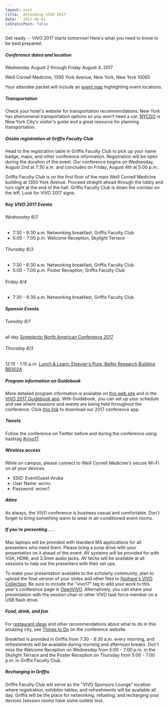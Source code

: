 ```yaml
---
layout: post
title:  Attending VIVO 2017
date:   2017-08-01
isStaticPost: false
---
```


Get ready -- VIVO 2017 starts tomorrow! Here's what you need to know to be best prepared.

##### Conference dates and location

Wednesday August 2 through Friday August 4, 2017

Weill Cornell Medicine, 1300 York Avenue, New York, New York 10065

Your attendee packet will include an [event map](/assets/vivo17-event-map.pdf) highlighting event locations.

##### Transportation

Check your hotel's website for transportation recommendations. New York has phenomenal transportation options so you won't need a car. [NYCGO](https://www.nycgo.com) is New York City's visitor's guide and a great resource for planning transportation.

##### Onsite registration at Griffis Faculty Club

Head to the registration table in Griffis Faculty Club to pick up your name badge, maps, and other conference information. Registration will be open during the duration of the event. Our conference begins on Wednesday, August 2nd at 7:30 a.m. and concludes on Friday, August 4th at 5:00 p.m..
 
Griffis Faculty Club is on the first floor of the main Weill Cornell Medicine building at 1300 York Avenue. Proceed straight ahead through the lobby and turn right at the end of the hall. Griffis Faculty Club is down the corridor on the left. Look for VIVO 2017 signs.

##### Key VIVO 2017 Events

###### Wednesday 8/2

* 7:30 - 8:30 a.m.  Networking breakfast, Griffis Faculty Club
* 5:00 - 7:00 p.m.  Welcome Reception, Skylight Terrace
 
###### Thursday 8/3

* 7:30 - 8:30 a.m.  Networking breakfast, Griffis Faculty Club
* 5:00 - 7:00 p.m.  Poster Reception, Griffis Faculty Club
 
###### Friday 8/4

* 7:30 - 8:30 a.m.  Networking breakfast, Griffis Faculty Club

##### Sponsor Events

###### Tuesday 8/1

all day   [Symplectic North American Conference 2017](http://symplectic.co.uk/events/north-american-conference-2017/)

###### Thursday 8/3

12:15 - 1:15 p.m.  [Lunch & Learn: Elsevier's Pure, Belfer Research Building BB302A](http://communications.elsevier.com/r/?id=h49903b55,1a5dc2e2,1a66c8c1)

##### Program information on Guidebook

More detailed program information is available on [this web site](/schedule) and in the [VIVO 2017 Guidebook app](https://guidebook.com/g/vivo17/). With Guidebook, you can set up your schedule and see where sessions and events are being held throughout the conference. Click [this link](https://guidebook.com/g/vivo17/) to download our 2017 conference app.

##### Tweets

Follow the conference on Twitter before and during the conference using hashtag [#vivo17](https://twitter.com/search?q=%23vivo17).

##### Wireless access

While on campus, please connect to Weill Cornell Medicine's secure Wi-Fi on all your devices.

* SSID: EventGuest-Aruba
* User Name: wcmc
* Password: wcmc1
 
##### Attire

As always, the VIVO conference is business casual and comfortable. Don't forget to bring something warm to wear in air-conditioned event rooms.

##### If you're presenting . . .

Mac laptops will be provided with standard MS applications for all presenters who need them. Please bring a jump drive with your presentation on it ahead of the event. AV systems will be provided for with VGA, HDMI, and 3.5mm audio jacks. AV techs will be available at all sessions to help out the presenters with their set ups.
 
To make your presentation available to the scholarly community, plan to upload the final version of your slides and other files to [figshare's VIVO Collection](https://vivo.figshare.com). Be sure to include the "vivo17" tag to add your work to this year's conference page in [OpenVIVO](http://openvivo.org/display/eventVIVO2017). Alternatively, you can share your presentation with the session chair or other VIVO task force member on a USB flash drive.

##### Food, drink, and fun

For [restaurant ideas](/thingstodo/restaurants) and other recommendations about what to do in this amazing city, see [Things to Do](/thingstodo) on the conference website.

Breakfast is provided in Griffis from 7:30 - 8:30 a.m. every morning, and refreshments will be available during morning and afternoon breaks. Don't miss the Welcome Reception on Wednesday from 5:00 - 7:00 p.m. in the Skylight Terrace and the Poster Reception on Thursday from 5:00 - 7:00 p.m. in Griffis Faculty Club.

##### Recharging in Griffis

Griffis Faculty Club will serve as the "VIVO Sponsors Lounge" location where registration, exhibitor tables, and refreshments will be available all day. Griffis will be the place for networking, refueling, and recharging your devices (session rooms have some outlets too).